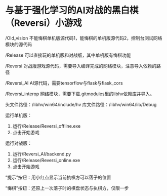 # 与基于强化学习的AI对战的黑白棋（Reversi）小游戏

/Old_vision       不能悔棋单机版源代码1，能悔棋的单机版源代码2，控制台测试网络模块的源代码

/Release          可以直接玩的单机版和对战版，其中单机版有悔棋功能

/Reversi          对战版游戏源代码，需要导入编译完成的网络模块，注意导入依赖的路径

/Reversi_AI       AI源代码，需要tensorflow与flask与flask_cors

/Reversi_interop  网络模块，需要下载.gitmodules里的libhv依赖库并导入。

头文件路径：/libhv/win64/include/hv   库文件路径：/libhv/win64/lib/Debug


运行单机版：
1. 运行/Release/Reversi_offline.exe
2. 点击开始游戏

运行对战版：
1. 运行/Reversi_AI/backend.py
2. 运行/Release/Reversi_online.exe
3. 点击开始游戏

“提示”按钮：用小红点显示当前执棋方可以落子的位置

“悔棋”按钮：还原上一次落子时的棋盘状态与执棋方，仅限一步
